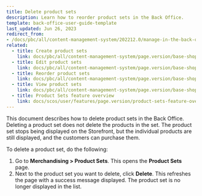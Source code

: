 ```yaml
---
title: Delete product sets
description: Learn how to reorder product sets in the Back Office.
template: back-office-user-guide-template
last_updated: Jun 26, 2023
redirect_from:
- /docs/pbc/all/content-management-system/202212.0/manage-in-the-back-office/product-sets/delete-product-sets.html
related:
  - title: Create product sets
    link: docs/pbc/all/content-management-system/page.version/base-shop/manage-in-the-back-office/product-sets/create-product-sets.html
  - title: Edit product sets
    link: docs/pbc/all/content-management-system/page.version/base-shop/manage-in-the-back-office/product-sets/edit-product-sets.html
  - title: Reorder product sets
    link: docs/pbc/all/content-management-system/page.version/base-shop/manage-in-the-back-office/product-sets/reorder-product-sets.html
  - title: View product sets
    link: docs/pbc/all/content-management-system/page.version/base-shop/manage-in-the-back-office/product-sets/view-product-sets.html
  - title: Product Sets feature overview
    link: docs/scos/user/features/page.version/product-sets-feature-overview.html
---
```



This document describes how to delete product sets in the Back Office. Deleting a product set does not delete the products in the set. The product set stops being displayed on the Storefront, but the individual products are still displayed, and the customers can purchase them.

To delete a product set, do the following:

1. Go to **Merchandising&nbsp;<span aria-label="and then">></span> Product Sets**.
    This opens the **Product Sets** page.
2. Next to the product set you want to delete, click **Delete**.
    This refreshes the page with a success message displayed. The product set is no longer displayed in the list.
